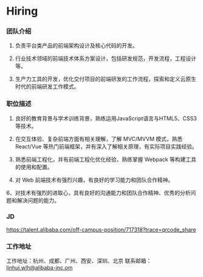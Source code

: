 # Hiring

### 团队介绍
1. 负责平台类产品的前端架构设计及核心代码的开发。

2. 行业技术领域的前端技术体系方案设计，包括研发规范，开发流程，工程设计等。

3. 生产力工具的开发，优化交付项目的前端研发的工作流程，探索和定义云原生时代的前端研发工作模式。

### 职位描述
1. 良好的教育背景与学术训练背景，熟练运用JavaScript语言与HTML5、CSS3等技术。

2. 在交互体验、复杂前端方面有相关理解，了解 MVC/MVVM 模式，熟悉 React/Vue 等热门前端框架，并有深入了解相关原理，有实际项目实践经验。

3. 熟悉前端工程化，并有前端工程化优化经验，熟练掌握 Webpack 等构建工具的使用和配置。

5. 对 Web 前端技术有强烈兴趣，有良好的学习能力和团队合作精神。

6、对技术有强烈的进取心，具有良好的沟通能力和团队合作精神、优秀的分析问题和解决问题的能力。

### JD

https://talent.alibaba.com/off-campus-position/717318?trace=qrcode_share

### 工作地址

工作地址：杭州、成都、广州、西安、深圳、北京
联系邮箱：linhui.wlh@alibaba-inc.om

